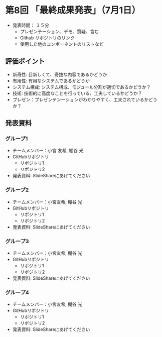 # 第8回 「最終成果発表」（7月1日）

- 発表時間： １５分
  - プレゼンテーション、デモ、質疑、含む
  - Github リポジトリのリンク
  - 使用した他のコンポーネントのリストなど

## 評価ポイント
- 新奇性: 目新しくて、奇抜な内容であるかどうか
- 有用性: 有用なシステムであるかどうか
- システム構成: システム構成、モジュール分割が適切であるかどうか？
- 技術: 技術的に高度なことを行っている、工夫しているかどうか？
- プレゼン：プレゼンテンーションがわかりやすく、工夫されているかどうか？

## 発表資料

### グループ1
- チームメンバー：小宮 友希, 棚谷 光
- GitHubリポジトリ
  - リポジトリ1
  - リポジトリ2
- 発表資料: SlideShareにあげてください

### グループ2
- チームメンバー：小宮友希, 棚谷 光
- GitHubリポジトリ
  - リポジトリ1
  - リポジトリ2
- 発表資料: SlideShareにあげてください

### グループ3
- チームメンバー：小宮友希, 棚谷 光
- GitHubリポジトリ
  - リポジトリ1
  - リポジトリ2
- 発表資料: SlideShareにあげてください

### グループ4
- チームメンバー：小宮友希, 棚谷 光
- GitHubリポジトリ
  - リポジトリ1
  - リポジトリ2
- 発表資料: SlideShareにあげてください

